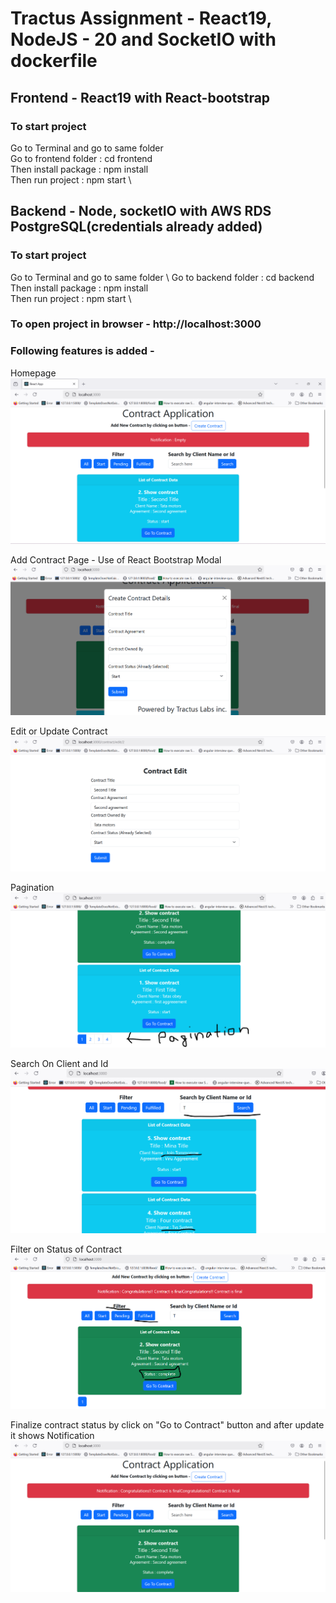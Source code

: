 # Tractus Assignment - React19, NodeJS - 20 and SocketIO with dockerfile


## Frontend - React19 with React-bootstrap 
### To start project
Go to Terminal and go to same folder \
Go to frontend folder :  cd frontend \
Then install package : npm install \
Then run project : npm start \



## Backend - Node, socketIO with AWS RDS PostgreSQL(credentials already added)
### To start project
Go to Terminal and go to same folder \ 
Go to backend folder :  cd backend \
Then install package : npm install \
Then run project : npm start \

### To open project in browser - http://localhost:3000



### Following features is added - 
Homepage
![](https://github.com/paragkulkarni/tractus/blob/master/t1.png)

Add Contract Page - Use of React Bootstrap Modal
![](https://github.com/paragkulkarni/tractus/blob/master/t4.png)

Edit or Update Contract 
![](https://github.com/paragkulkarni/tractus/blob/master/t2.png)

Pagination
![](https://github.com/paragkulkarni/tractus/blob/master/t5.png)

Search On Client and Id
![](https://github.com/paragkulkarni/tractus/blob/master/t6.png)

Filter on Status of Contract
![](https://github.com/paragkulkarni/tractus/blob/master/t7.png)

Finalize contract status by click on "Go to Contract" button and after update it shows Notification 
![](https://github.com/paragkulkarni/tractus/blob/master/t3.png)






